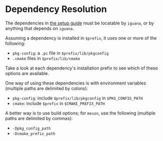 # Dependency Resolution

The dependencies in [the setup guide](setup.md) must be locatable by `iguana`, or
by anything that depends on `iguana`.

Assuming a dependency is installed in `$prefix`, it uses one or more of the following:
- `pkg-config`: a `.pc` file in `$prefix/lib/pkgconfig`
- `.cmake` files in `$prefix/lib/cmake`

Take a look at each dependency's installation prefix to see which of these options
are available.

One way of using these dependencies is with environment variables
(multiple paths are delimited by colons):
- `pkg-config`: include `$prefix/lib/pkgconfig` in `$PKG_CONFIG_PATH`
- `cmake`: include `$prefix` in `$CMAKE_PREFIX_PATH`

A better way is to use build options; for `meson`, use the following
(multiple paths are delimited by commas):
- `-Dpkg_config_path`
- `-Dcmake_prefix_path`
